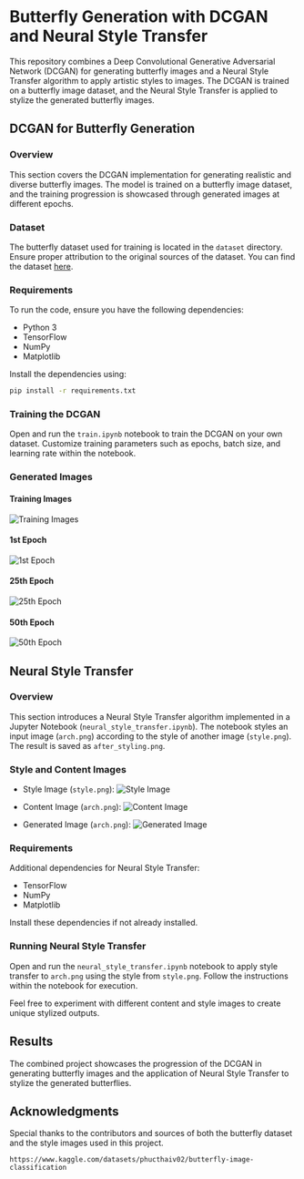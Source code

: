 # Butterfly Generation with DCGAN and Neural Style Transfer

This repository combines a Deep Convolutional Generative Adversarial Network (DCGAN) for generating butterfly images and a Neural Style Transfer algorithm to apply artistic styles to images. The DCGAN is trained on a butterfly image dataset, and the Neural Style Transfer is applied to stylize the generated butterfly images.

## DCGAN for Butterfly Generation

### Overview

This section covers the DCGAN implementation for generating realistic and diverse butterfly images. The model is trained on a butterfly image dataset, and the training progression is showcased through generated images at different epochs.

### Dataset

The butterfly dataset used for training is located in the `dataset` directory. Ensure proper attribution to the original sources of the dataset. You can find the dataset [here](https://www.kaggle.com/datasets/phucthaiv02/butterfly-image-classification).

### Requirements

To run the code, ensure you have the following dependencies:

- Python 3
- TensorFlow
- NumPy
- Matplotlib

Install the dependencies using:

```bash
pip install -r requirements.txt
```

### Training the DCGAN

Open and run the `train.ipynb` notebook to train the DCGAN on your own dataset. Customize training parameters such as epochs, batch size, and learning rate within the notebook.

### Generated Images
#### Training Images
![Training Images](images/train.png)
#### 1st Epoch

![1st Epoch](images/epoch1.png)

#### 25th Epoch

![25th Epoch](images/epoch25.png)

#### 50th Epoch

![50th Epoch](images/epoch50.png)

## Neural Style Transfer

### Overview

This section introduces a Neural Style Transfer algorithm implemented in a Jupyter Notebook (`neural_style_transfer.ipynb`). The notebook styles an input image (`arch.png`) according to the style of another image (`style.png`). The result is saved as `after_styling.png`.

### Style and Content Images

- Style Image (`style.png`):
  ![Style Image](images/style.png)

- Content Image (`arch.png`):
  ![Content Image](images/arch.png)
  
- Generated Image (`arch.png`):
  ![Generated Image](images/arch.png)
  
### Requirements

Additional dependencies for Neural Style Transfer:

- TensorFlow
- NumPy
- Matplotlib

Install these dependencies if not already installed.

### Running Neural Style Transfer

Open and run the `neural_style_transfer.ipynb` notebook to apply style transfer to `arch.png` using the style from `style.png`. Follow the instructions within the notebook for execution.

Feel free to experiment with different content and style images to create unique stylized outputs.

## Results

The combined project showcases the progression of the DCGAN in generating butterfly images and the application of Neural Style Transfer to stylize the generated butterflies.

## Acknowledgments

Special thanks to the contributors and sources of both the butterfly dataset and the style images used in this project.
```
https://www.kaggle.com/datasets/phucthaiv02/butterfly-image-classification
